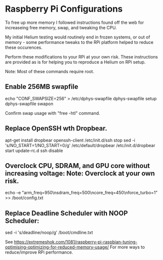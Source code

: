 
 Raspberry Pi Configurations
 ===========================

 To free up more memory I followed instructions found off the web
 for increaseing free memory, swap, and tweaking the CPU.

 My initial Helium testing would routinely end in frozen systems, or
 out of memory - some performance tweaks to the RPi platform helped
 to reduce these occurences.

 Perform these modifications to your RPi at your own risk. These instructions
 are provided as is for helping you to reproduce a Helium on RPi setup.

 Note: Most of these commands require root.

 Enable 256MB swapfile
 ---------------------

 echo "CONF_SWAPSIZE=256" > /etc/dphys-swapfile
 dphys-swapfile setup
 dphys-swapfile swapon

 Confirm swap usage with "free -htl" command.

 Replace OpenSSH wth Dropbear.
 -----------------------------

 apt-get install dropbear openssh-client
 /etc/init.d/ssh stop
 sed -i 's/NO_START=1/NO_START=0/g' /etc/default/dropbear
 /etc/init.d/dropbear start
 update-rc.d ssh disable 

 Overclock CPU, SDRAM, and GPU core without increasing voltage:
 Note: Overclock at your own risk.
 ---------------------------------------------------------------

 echo -e "arm_freq=950\nsdram_freq=500\ncore_freq=450\nforce_turbo=1" >> /boot/config.txt

 Replace Deadline Scheduler with NOOP Scheduler:
 -----------------------------------------------

 sed -i 's/deadline/noop/g' /boot/cmdline.txt

 See https://extremeshok.com/1081/raspberry-pi-raspbian-tuning-optimising-optimizing-for-reduced-memory-usage/
 For more ways to reduce/improve RPi performance.
